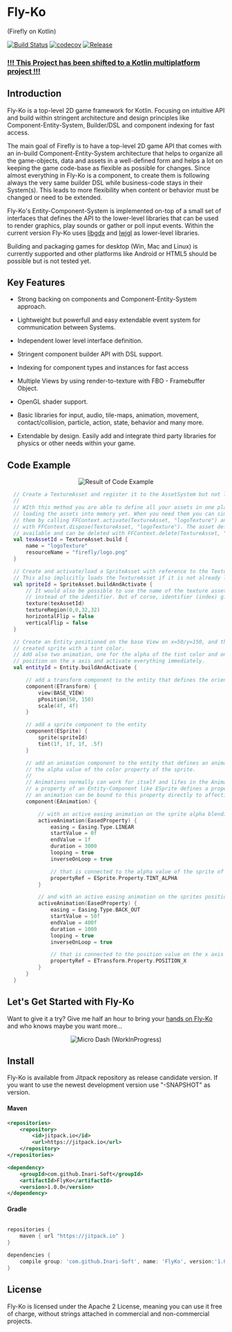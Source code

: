 # Fly-Ko 
(Firefly on Kotlin)

[![Build Status](https://travis-ci.org/Inari-Soft/flyKo.svg?branch=master)](https://travis-ci.org/Inari-Soft/flyKo) 
[![codecov](https://codecov.io/gh/Inari-Soft/flyKo/branch/master/graph/badge.svg)](https://codecov.io/gh/Inari-Soft/flyKo)
[![Release](https://jitpack.io/v/Inari-Soft/flyKo.svg)](https://jitpack.io/#Inari-Soft/flyKo)



### [!!! This Project has been shifted to a Kotlin multiplatform project !!!](https://github.com/AndreasHefti/flyko-lib)
           


Introduction
------------

Fly-Ko is a top-level 2D game framework for Kotlin. Focusing on intuitive API and build within stringent architecture and design principles like Component-Entity-System, Builder/DSL and component indexing for fast access.

The main goal of Firefly is to have a top-level 2D game API that comes with an in-build Component-Entity-System 
architecture that helps to organize all the game-objects, data and assets in a well-defined form and helps a lot 
on keeping the game code-base as flexible as possible for changes. Since almost everything in Fly-Ko is a component,
to create them is following always the very same builder DSL while business-code stays in their System(s). 
This leads to more flexibility when content or behavior must be changed or need to be extended. 

Fly-Ko's Entity-Component-System is implemented on-top of a small set of interfaces that defines the API to the 
lower-level libraries that can be used to render graphics, play sounds or gather or poll input events. 
Within the current version Fly-Ko uses [libgdx](https://libgdx.badlogicgames.com/) and [lwjgl](https://www.lwjgl.org/) as lower-level libraries.

Building and packaging games for desktop (Win, Mac and Linux) is currently supported and other platforms like 
Android or HTML5 should be possible but is not tested yet.

Key Features 
-----------------

- Strong backing on components and Component-Entity-System approach.

- Lightweight but powerfull and easy extendable event system for communication between Systems.  

- Independent lower level interface definition.

- Stringent component builder API with DSL support. 
  
- Indexing for component types and instances for fast access

- Multiple Views by using render-to-texture with FBO - Framebuffer Object.

- OpenGL shader support.

- Basic libraries for input, audio, tile-maps, animation, movement, contact/collision, particle, action, state, behavior and many more.

- Extendable by design. Easily add and integrate third party libraries for physics or other needs within your game.  

Code Example
--------------
<div align="center"><img src="https://github.com/Inari-Soft/flyKo/raw/master/wiki/example1.gif" alt="Result of Code Example"></div>

``` kotlin
  // Create a TextureAsset and register it to the AssetSystem but not loading yet.
  //
  // WIth this method you are able to define all your assets in one place without
  // loading the assets into memory yet. When you need them you can simply load
  // them by calling FFContext.activate(TextureAsset, "logoTexture") and dispose them
  // with FFContext.dispose(TextureAsset, "logoTexture"). The asset definition is still
  // available and can be deleted with FFContext.delete(TextureAsset, "logoTexture")
  val texAssetId = TextureAsset.build {
      name = "logoTexture"
      resourceName = "firefly/logo.png"
  }

  // Create and activate/load a SpriteAsset with reference to the TextureAsset.
  // This also implicitly loads the TextureAsset if it is not already loaded.
  val spriteId = SpriteAsset.buildAndActivate {
      // It would also be possible to use the name of the texture asset here
      // instead of the identifier. But of corse, identifier (index) gives faster access
      texture(texAssetId)
      textureRegion(0,0,32,32)
      horizontalFlip = false
      verticalFlip = false
  }

  // Create an Entity positioned on the base View on x=50/y=150, and the formerly
  // created sprite with a tint color.
  // Add also two animation, one for the alpha of the tint color and one for the
  // position on the x axis and activate everything immediately.
  val entityId = Entity.buildAndActivate {

      // add a transform component to the entity that defines the orientation of the Entity
      component(ETransform) {
          view(BASE_VIEW)
          pPosition(50, 150)
          scale(4f, 4f)
      }

      // add a sprite component to the entity
      component(ESprite) {
          sprite(spriteId)
          tint(1f, 1f, 1f, .5f)
      }

      // add an animation component to the entity that defines an animation based on
      // the alpha value of the color property of the sprite.
      //
      // Animations normally can work for itself and lifes in the AnimationSystem. But if
      // a property of an Entity-Component like ESprite defines a property value adapter,
      // an animation can be bound to this property directly to affecting the value of the property.
      component(EAnimation) {

          // with an active easing animation on the sprite alpha blending value...
          activeAnimation(EasedProperty) {
              easing = Easing.Type.LINEAR
              startValue = 0f
              endValue = 1f
              duration = 3000
              looping = true
              inverseOnLoop = true

              // that is connected to the alpha value of the sprite of the entity
              propertyRef = ESprite.Property.TINT_ALPHA
          }

          // and with an active easing animation on the sprites position on the x axis...
          activeAnimation(EasedProperty) {
              easing = Easing.Type.BACK_OUT
              startValue = 50f
              endValue = 400f
              duration = 1000
              looping = true
              inverseOnLoop = true

              // that is connected to the position value on the x axis of the entities transform data
              propertyRef = ETransform.Property.POSITION_X
          }
      }
  }
```



Let's Get Started with Fly-Ko
------------------------------

Want to give it a try? Give me half an hour to bring your [hands on Fly-Ko](https://github.com/Inari-Soft/flyKo/wiki) and who knows maybe you want more... 

<div align="center"><img src="https://github.com/Inari-Soft/flyKo/raw/master/wiki/microdash_small.gif" alt="Micro Dash (WorkInProgress)"></div>

Install
-------

Fly-Ko is available from Jitpack repository as release candidate version. 
If you want to use the newest development version use "-SNAPSHOT" as version.

#### Maven

``` xml
<repositories>
    <repository>
        <id>jitpack.io</id>
        <url>https://jitpack.io</url>
    </repository>
</repositories>

<dependency>
    <groupId>com.github.Inari-Soft</groupId>
    <artifactId>FlyKo</artifactId>
    <version>1.0.0</version>
</dependency>
```

#### Gradle

``` groovy

repositories {
    maven { url "https://jitpack.io" }
}

dependencies {
    compile group: 'com.github.Inari-Soft', name: 'FlyKo', version:'1.0.0'
}
```

License
--------

Fly-Ko is licensed under the Apache 2 License, meaning you can use it free of charge, 
without strings attached in commercial and non-commercial projects.




